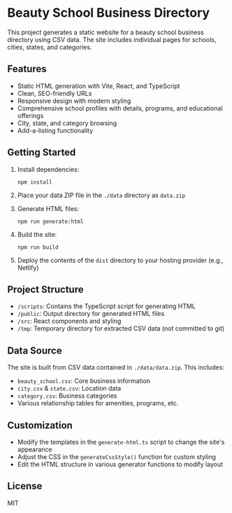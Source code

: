 # Beauty School Business Directory

This project generates a static website for a beauty school business directory using CSV data. The site includes individual pages for schools, cities, states, and categories.

## Features

- Static HTML generation with Vite, React, and TypeScript
- Clean, SEO-friendly URLs
- Responsive design with modern styling
- Comprehensive school profiles with details, programs, and educational offerings
- City, state, and category browsing
- Add-a-listing functionality

## Getting Started

1. Install dependencies:
   ```
   npm install
   ```

2. Place your data ZIP file in the `./data` directory as `data.zip`

3. Generate HTML files:
   ```
   npm run generate:html
   ```

4. Build the site:
   ```
   npm run build
   ```

5. Deploy the contents of the `dist` directory to your hosting provider (e.g., Netlify)

## Project Structure

- `/scripts`: Contains the TypeScript script for generating HTML
- `/public`: Output directory for generated HTML files
- `/src`: React components and styling
- `/tmp`: Temporary directory for extracted CSV data (not committed to git)

## Data Source

The site is built from CSV data contained in `./data/data.zip`. This includes:

- `beauty_school.csv`: Core business information
- `city.csv` & `state.csv`: Location data
- `category.csv`: Business categories
- Various relationship tables for amenities, programs, etc.

## Customization

- Modify the templates in the `generate-html.ts` script to change the site's appearance
- Adjust the CSS in the `generateCssStyle()` function for custom styling
- Edit the HTML structure in various generator functions to modify layout

## License

MIT
